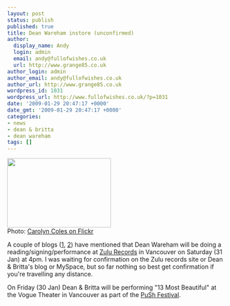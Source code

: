 ```yaml
---
layout: post
status: publish
published: true
title: Dean Wareham instore (unconfirmed)
author:
  display_name: Andy
  login: admin
  email: andy@fullofwishes.co.uk
  url: http://www.grange85.co.uk
author_login: admin
author_email: andy@fullofwishes.co.uk
author_url: http://www.grange85.co.uk
wordpress_id: 1031
wordpress_url: http://www.fullofwishes.co.uk/?p=1031
date: '2009-01-29 20:47:17 +0000'
date_gmt: '2009-01-29 20:47:17 +0000'
categories:
- news
- dean & britta
- dean wareham
tags: []
---
```

<div class="imagebox-a"><a title="Chez Zulu Records, by carolyncoles" href="http://www.flickr.com/photos/carolyncoles/3117237842/"><img src="http://farm4.static.flickr.com/3002/3117237842_876502498d_m.jpg" width="240" height="160"></a><br/>Photo: <a href="http://www.flickr.com/photos/carolyncoles/">Carolyn Coles on Flickr</a></div>
<p>A couple of blogs (<a href="http://scoutmagazine.ca/2009/01/21/dean-wareham-at-zulu-records/">1</a>, <a href="http://communities.canada.com/theprovince/blogs/stuartsblog/archive/2009/01/20/dean-wareham-ex-luna-at-zulu-before-push-appearance.aspx">2</a>) have mentioned that Dean Wareham will be doing a reading/signing/performance at <a href="http://www.zulurecords.com/">Zulu Records</a> in Vancouver on Saturday (31 Jan) at 4pm. I was waiting for confirmation on the Zulu records site or Dean & Britta's blog or MySpace, but so far nothing so best get confirmation if you're travelling any distance.</p>
<p>On Friday (30 Jan) Dean & Britta will be performing "13 Most Beautiful" at the Vogue Theater in Vancouver as part of the <a href="http://pushfestival.ca/index.php?mpage=shows&spage=main&id=77#show">PuSh Festival</a>.</p>
